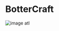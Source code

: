 <h1 aling=center>BotterCraft</h1>

![image atl]("https://github.com/VdolecekMax/BotterCraft/blob/main/OpenNetworkTab.png?raw=true")
